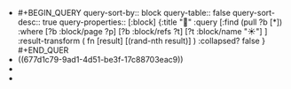 - #+BEGIN_QUERY
  query-sort-by:: block
  query-table:: false
  query-sort-desc:: true
  query-properties:: [:block]
  {:title "🎲"
   :query [:find (pull ?b [*])
     :where 
       [?b :block/page ?p]
       [?b :block/refs ?t]
       [?t :block/name "☀️"]
   ]
   :result-transform ( fn [result] [(rand-nth result)] )
   :collapsed? false
  }
  #+END_QUER
- ((677d1c79-9ad1-4d51-be3f-17c88703eac9))
-
-